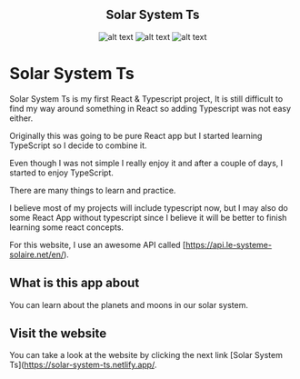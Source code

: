 <div align="center">
<h2>Solar System Ts </h1>
  
![alt text](https://img.shields.io/badge/My%20first%20website-3.0.0-blue)  ![alt text](https://img.shields.io/badge/Made%20by-Max-brightgreen) ![alt text](https://img.shields.io/badge/Made%20With-React.js-blue)
</div>

# Solar System Ts

Solar System Ts is my first React & Typescript project, It is still difficult to find my way around something in React so adding Typescript was not easy either.

Originally this was going to be pure React app but I started learning TypeScript so I decide to combine it.

Even though I was not simple I really enjoy it and after a couple of days, I started to enjoy TypeScript.

There are many things to learn and practice.

I believe most of my projects will include typescript now, but I may also do some React App without typescript since I believe it will be better to finish learning some react concepts.

For this website, I use an awesome API called [https://api.le-systeme-solaire.net/en/).

## What is this app about

You can learn about the planets and moons in our solar system.

## Visit the website

You can take a look at the website by clicking the next link
[Solar System Ts](https://solar-system-ts.netlify.app/.
